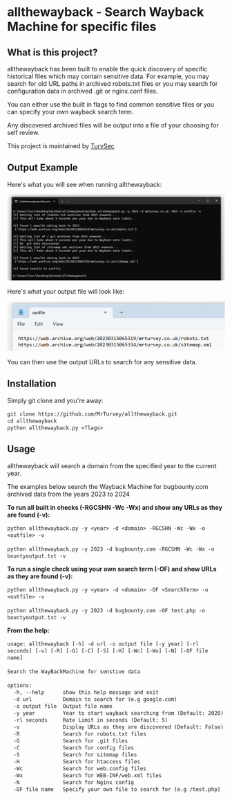 # allthewayback - Search Wayback Machine for specific files
## What is this project? 

allthewayback has been built to enable the quick discovery of specific historical files which may contain sensitive data. For example, you may search for old URL paths in archived robots.txt files or you may search for configuration data in archived .git or nginx.conf files. 

You can either use the built in flags to find common sensitive files or you can specify your own wayback search term.

Any discovered archived files will be output into a file of your choosing for self review.

This project is maintained by [TurvSec](https://twitter.com/TurvSec)

## Output Example 
Here's what you will see when running allthewayback:

![Alt text](/examples/ss1.png "allthewayback Output")

Here's what your output file will look like:

![Alt text](/examples/ss2.png "File Output")

You can then use the output URLs to search for any sensitive data.

## Installation
Simply git clone and you're away:
```
git clone https://github.com/MrTurvey/allthewayback.git
cd allthewayback
python allthewayback.py <flags>
```

## Usage
allthewayback will search a domain from the specified year to the current year.

The examples below search the Wayback Machine for bugbounty.com archived data from the years 2023 to 2024

<b>To run all built in checks (-RGCSHN -Wc -Wx) and show any URLs as they are found (-v):</b>
```
python allthewayback.py -y <year> -d <domain> -RGCSHN -Wc -Wx -o <outfile> -v

python allthewayback.py -y 2023 -d bugbounty.com -RGCSHN -Wc -Wx -o bountyoutput.txt -v
```

<b>To run a single check using your own search term (-OF) and show URLs as they are found (-v):</b>
```
python allthewayback.py -y <year> -d <domain> -OF <SearchTerm> -o <outfile> -v

python allthewayback.py -y 2023 -d bugbounty.com -OF test.php -o bountyoutput.txt -v
```

<b>From the help:</b>

```
usage: allthewayback [-h] -d url -o output file [-y year] [-rl seconds] [-v] [-R] [-G] [-C] [-S] [-H] [-Wc] [-Wx] [-N] [-OF file name]

Search the WayBackMachine for senstive data

options:
  -h, --help      show this help message and exit
  -d url          Domain to search for (e.g google.com)
  -o output file  Output file name
  -y year         Year to start wayback searching from (Default: 2020)
  -rl seconds     Rate Limit in seconds (Default: 5)
  -v              Display URLs as they are discovered (Default: False)
  -R              Search for robots.txt files
  -G              Search for .git files
  -C              Search for config files
  -S              Search for sitemap files
  -H              Search for htaccess files
  -Wc             Search for web.config files
  -Wx             Search for WEB-INF/web.xml files
  -N              Search for Nginx config
  -OF file name   Specify your own file to search for (e.g /test.php)
```

